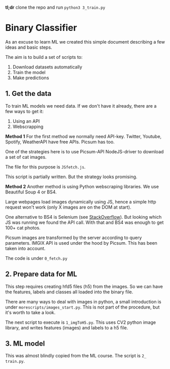**tl;dr** clone the repo and run `python3 3_train.py`

# Binary Classifier

As an excuse to learn ML we created this simple document describing a few ideas and basic steps.

The aim is to build a set of scripts to:
1. Download datasets automatically
2. Train the model
3. Make predictions


## 1. Get the data
To train ML models we need data. If we don't have it already, there are a few ways to get it:
1. Using an API
2. Webscrapping

**Method 1**
For the first method we normally need API-key. Twitter, Youtube, Spotify, WeatherAPI have free APIs. Picsum has too.

One of the strategies here is to use Picsum-API NodeJS-driver to download a set of cat images.

The file for this purpose is `JSfetch.js`.

This script is partially written. But the strategy looks promising.

**Method 2**
Another method is using Python webscraping libraries. We use Beautiful Soup 4 or BS4. 

Large webpages load images dynamically using JS, hence a simple http request won't work (only X images are on the DOM at start).

One alternative to BS4 is Selenium (see [StackOverflow](https://stackoverflow.com/questions/17436014/selenium-versus-beautifulsoup-for-web-scraping?rq=1)). But looking which JS was running we found the API call. With that and BS4 was enough to get 100+ cat photos.

Picsum images are transformed by the server according to query parameters. IMGIX API is used under the hood by Picsum. This has been taken into account.

The code is under `0_fetch.py`

## 2. Prepare data for ML
This step requires creating hfd5 files (h5) from the images. So we can have the features, labels and classes all loaded into the binary file.

There are many ways to deal with images in python, a small introduction is under `morescripts/images_start.py`. This is not part of the procedure, but it's worth to take a look.

The next script to execute is `1_imgToH5.py`. This uses CV2 python image library, and writes features (images) and labels to a h5 file.

## 3. ML model
This was almost blindly copied from the ML course. The script is `2_
train.py`.

